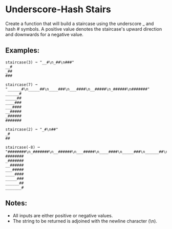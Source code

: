 # Underscore-Hash Stairs

Create a function that will build a staircase using the underscore _ and hash # symbols. A positive value denotes the staircase's upward direction and downwards for a negative value.

## Examples:

```
staircase(3) ➞ "__#\n_##\n###"
__#
_##
###

staircase(7) ➞ "______#\n_____##\n____###\n___####\n__#####\n_######\n#######"
______#
_____##
____###
___####
__#####
_######
#######

staircase(2) ➞ "_#\n##"
_#
##

staircase(-8) ➞ "########\n_#######\n__######\n___#####\n____####\n_____###\n______##\n_______#"
########
_#######
__######
___#####
____####
_____###
______##
_______#
```

## Notes:
* All inputs are either positive or negative values.
* The string to be returned is adjoined with the newline character (\n).